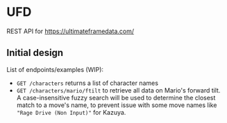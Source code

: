 # UFD

REST API for https://ultimateframedata.com/

## Initial design

List of endpoints/examples (WIP):

- `GET /characters` returns a list of character names
- `GET /characters/mario/ftilt` to retrieve all data on Mario's forward tilt.
  A case-insensitive fuzzy search will be used to determine the closest match to a move's name,
  to prevent issue with some move names like `"Rage Drive (Non Input)"` for Kazuya.

